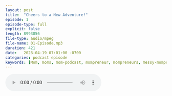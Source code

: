 ```yaml
---
layout: post
title:  "Cheers to a New Adventure!"
episode: 1
episode-type: full
explicit: false
length: 8993856
file-type: audio/mpeg
file-name: 01-Episode.mp3
duration: 421
date:   2023-04-19 07:01:00 -0700
categories: podcast episode
keywords: [Mom, moms, mom-podcast, mompreneur, mompreneurs, messy-mompreneur, messy-mompreneur-podcast,  entrepreneur, entrepreneurs, motherhood, work-life balance, work-at-home-mom, working-mom, mompreneur-life, female-entrepreneur,  parenthood, parenting, parenting-podcast, parenthood-podcast,  mom-boss, mom-boss-podcast, lady-boss, lady-boss-podcast, boss-mom, boss-mom-podcast, podcast, podcasts, podcasters, podcast-show, podcast-junkie]
---
```


<audio controls>
  <source src="{{ site.url }}{{ site.podcast.audio-file-base }}{{ post.file-name }}">
</audio>